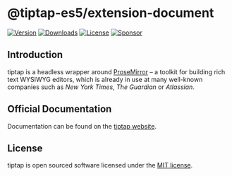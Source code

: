 # @tiptap-es5/extension-document

[![Version](https://img.shields.io/npm/v/@tiptap-es5/extension-document.svg?label=version)](https://www.npmjs.com/package/@tiptap-es5/extension-document)
[![Downloads](https://img.shields.io/npm/dm/@tiptap-es5/extension-document.svg)](https://npmcharts.com/compare/tiptap?minimal=true)
[![License](https://img.shields.io/npm/l/@tiptap-es5/extension-document.svg)](https://www.npmjs.com/package/@tiptap-es5/extension-document)
[![Sponsor](https://img.shields.io/static/v1?label=Sponsor&message=%E2%9D%A4&logo=GitHub)](https://github.com/sponsors/ueberdosis)

## Introduction

tiptap is a headless wrapper around [ProseMirror](https://ProseMirror.net) – a toolkit for building rich text WYSIWYG editors, which is already in use at many well-known companies such as _New York Times_, _The Guardian_ or _Atlassian_.

## Official Documentation

Documentation can be found on the [tiptap website](https://tiptap.dev).

## License

tiptap is open sourced software licensed under the [MIT license](https://github.com/ueberdosis/tiptap/blob/main/LICENSE.md).

